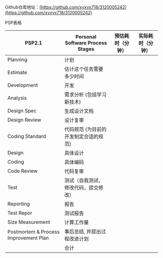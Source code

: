 Github仓库地址：[https://github.com/xyxyx718/3120005242](https://github.com/xyxyx718/3120005242)


PSP表格

| PSP2.1 | Personal Software Process Stages | 预估耗时（分钟） | 实际耗时（分钟） |
| ------ | -------------------------------- | -------------- | --------------- |
| Planning | 计划 | | | 
| Estimate | 估计这个任务需要多少时间 | | |
| Development | 开发 | | | 
| Analysis | 需求分析 (包括学习新技术) | | | 
| Design Spec | 生成设计文档 | | | 
| Design Review | 设计复审 | | | 
| Coding Standard | 代码规范 (为目前的开发制定合适的规范) | | | 
| Design | 具体设计 | | | 
| Coding | 具体编码 | | | 
| Code Review | 代码复审 | | | 
| Test | 测试（自我测试，修改代码，提交修改） | | |
| Reporting | 报告 | | | 
| Test Repor | 测试报告 | | | 
| Size Measurement | 计算工作量 | | | 
| Postmortem & Process Improvement Plan | 事后总结, 并提出过程改进计划 | | |
| | 合计| | |

